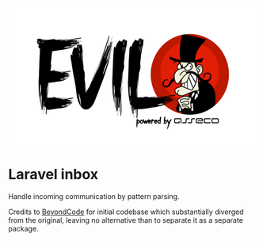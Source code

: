<p align="center"><a href="https://see.asseco.com" target="_blank"><img src="https://github.com/asseco-voice/art/blob/main/evil_logo.png" width="500"></a></p>

# Laravel inbox

Handle incoming communication by pattern parsing.

Credits to [BeyondCode](https://github.com/beyondcode/laravel-mailbox) for
initial codebase which substantially diverged from the original, leaving
no alternative than to separate it as a separate package.
